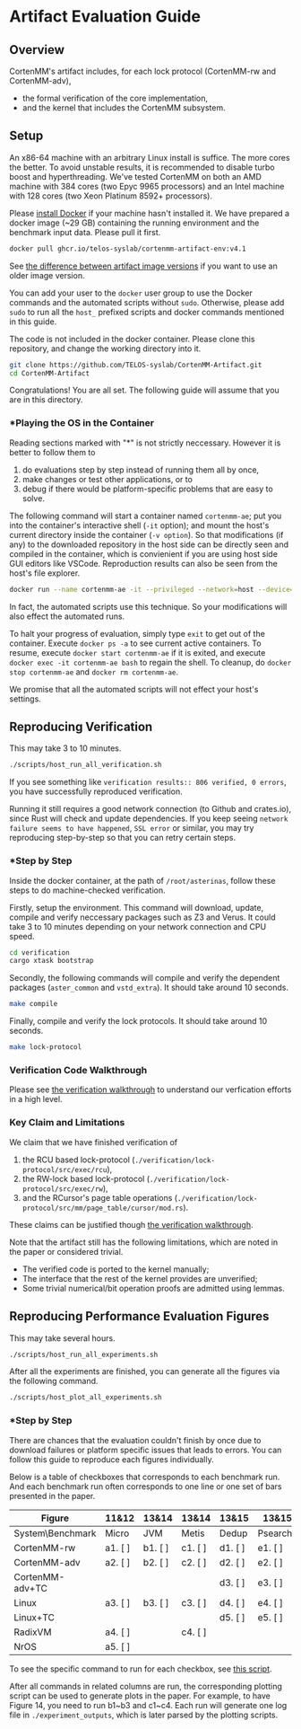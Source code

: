 # Artifact Evaluation Guide

## Overview

CortenMM's artifact includes, for each lock protocol (CortenMM-rw and CortenMM-adv),
 - the formal verification of the core implementation,
 - and the kernel that includes the CortenMM subsystem.

## Setup

An x86-64 machine with an arbitrary Linux install is suffice. The more cores the better. To avoid unstable results, it is recommended to disable turbo boost and hyperthreading. We've tested CortenMM on both an AMD machine with 384 cores (two Epyc 9965 processors) and an Intel machine with 128 cores (two Xeon Platinum 8592+ processors).

Please [install Docker](https://docs.docker.com/engine/install/) if your machine hasn't installed it. We have prepared a docker image (~29 GB) containing the running environment and the benchmark input data. Please pull it first.

```bash
docker pull ghcr.io/telos-syslab/cortenmm-artifact-env:v4.1
```

See [the difference between artifact image versions](./DOCKER_ENV_IMAGE_VERSIONS.md) if you want to use an older image version.

You can add your user to the `docker` user group to use the Docker commands and the automated scripts without `sudo`. Otherwise, please add `sudo` to run all the `host_` prefixed scripts and docker commands mentioned in this guide.

The code is not included in the docker container. Please clone this repository, and change the working directory into it.

```bash
git clone https://github.com/TELOS-syslab/CortenMM-Artifact.git
cd CortenMM-Artifact
```

Congratulations! You are all set. The following guide will assume that you are in this directory.

### *Playing the OS in the Container

Reading sections marked with "*" is not strictly neccessary. However it is better to follow them to

 1. do evaluations step by step instead of running them all by once,
 2. make changes or test other applications, or to
 3. debug if there would be platform-specific problems that are easy to solve.

The following command will start a container named `cortenmm-ae`; put you into the container's interactive shell (`-it` option); and mount the host's current directory inside the container (`-v option`). So that modifications (if any) to the downloaded repository in the host side can be directly seen and compiled in the container, which is convienient if you are using host side GUI editors like VSCode. Reproduction results can also be seen from the host's file explorer.

```bash
docker run --name cortenmm-ae -it --privileged --network=host --device=/dev/kvm -v $(pwd):/root/asterinas ghcr.io/telos-syslab/cortenmm-artifact-env:v4.1
```

In fact, the automated scripts use this technique. So your modifications will also effect the automated runs.

To halt your progress of evaluation, simply type `exit` to get out of the container. Execute `docker ps -a` to see current active containers. To resume, execute `docker start cortenmm-ae` if it is exited, and execute `docker exec -it cortenmm-ae bash` to regain the shell. To cleanup, do `docker stop cortenmm-ae` and `docker rm cortenmm-ae`.

We promise that all the automated scripts will not effect your host's settings.

## Reproducing Verification

This may take 3 to 10 minutes.

```bash
./scripts/host_run_all_verification.sh
```

If you see something like `verification results:: 806 verified, 0 errors`, you have successfully reproduced verification.

Running it still requires a good network connection (to Github and crates.io), since Rust will check and update dependencies. If you keep seeing `network failure seems to have happened`, `SSL error` or similar, you may try reproducing step-by-step so that you can retry certain steps.

### *Step by Step

Inside the docker container, at the path of `/root/asterinas`, follow these steps to do machine-checked verification.

Firstly, setup the environment. This command will download, update, compile and verify neccessary packages such as Z3 and Verus. It could take 3 to 10 minutes depending on your network connection and CPU speed.

```bash
cd verification
cargo xtask bootstrap
```

Secondly, the following commands will compile and verify the dependent packages (`aster_common` and `vstd_extra`). It should take around 10 seconds. 

```bash
make compile
```

Finally, compile and verify the lock protocols. It should take around 10 seconds.

```bash
make lock-protocol
```

### Verification Code Walkthrough

Please see [the verification walkthrough](./VERIFICATION_WALKTHROUGH.md) to understand our verfication efforts in a high level.

### Key Claim and Limitations

We claim that we have finished verification of

 1. the RCU based lock-protocol (`./verification/lock-protocol/src/exec/rcu`),
 2. the RW-lock based lock-protocol (`./verification/lock-protocol/src/exec/rw`),
 3. and the RCursor's page table operations (`./verification/lock-protocol/src/mm/page_table/cursor/mod.rs`).

These claims can be justified though [the verification walkthrough](./VERIFICATION_WALKTHROUGH.md).

Note that the artifact still has the following limitations, which are noted in the paper or considered trivial.

 - The verified code is ported to the kernel manually;
 - The interface that the rest of the kernel provides are unverified;
 - Some trivial numerical/bit operation proofs are admitted using lemmas.

## Reproducing Performance Evaluation Figures

This may take several hours.

```bash
./scripts/host_run_all_experiments.sh
```

After all the experiments are finished, you can generate all the figures via the following command.

```bash
./scripts/host_plot_all_experiments.sh
```

### *Step by Step

There are chances that the evaluation couldn't finish by once due to download failures or platform specific issues that leads to errors. You can follow this guide to reproduce each figures individually.

Below is a table of checkboxes that corresponds to each benchmark run. And each benchmark run often corresponds to one line or one set of bars presented in the paper.

| Figure           | 11&12   | 13&14   | 13&14   | 13&15   | 13&15    | 13&17   |
| ---------------- | ------- | ------- | ------- | ------- | -------- | ------- |
| System\Benchmark | Micro   | JVM     | Metis   | Dedup   | Psearchy | PARSEC  |
| CortenMM-rw      | a1. [ ] | b1. [ ] | c1. [ ] | d1. [ ] | e1. [ ]  | f1. [ ] |
| CortenMM-adv     | a2. [ ] | b2. [ ] | c2. [ ] | d2. [ ] | e2. [ ]  | f2. [ ] |
| CortenMM-adv+TC  |         |         |         | d3. [ ] | e3. [ ]  |         |
| Linux            | a3. [ ] | b3. [ ] | c3. [ ] | d4. [ ] | e4. [ ]  | f3. [ ] |
| Linux+TC         |         |         |         | d5. [ ] | e5. [ ]  |         |
| RadixVM          | a4. [ ] |         | c4. [ ] |         |          |         |
| NrOS             | a5. [ ] |         |         |         |          |         |

To see the specific command to run for each checkbox, see [this script](scripts/container_run_all_experiments.sh).

After all commands in related columns are run, the corresponding plotting script can be used to generate plots in the paper. For example, to have Figure 14, you need to run b1\~b3 and c1\~c4. Each run will generate one log file in `./experiment_outputs`, which is later parsed by the plotting scripts.
